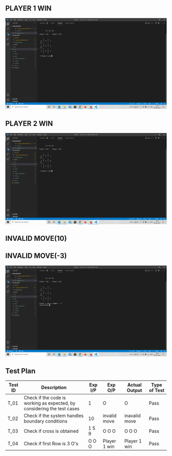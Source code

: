   ## PLAYER 1 WIN
  ![](https://github.com/yaswanthmittireddy/stepin-miniproject/blob/main/7_Others/PLAYER%201%20WIN.png)
   
  ## PLAYER 2 WIN
   ![](https://github.com/yaswanthmittireddy/stepin-miniproject/blob/main/7_Others/PLAYER%202%20WIN.png)
  ## INVALID MOVE(10)
     
  ## INVALID MOVE(-3)
  ![](https://github.com/yaswanthmittireddy/stepin-miniproject/blob/main/7_Others/INVALID%20MOVE(-3).png)




## Test Plan

| Test ID | Description | Exp I/P | Exp O/P |	Actual Output | Type of Test |
| --- | --- | --- | --- | --- | --- |
| T_01 | Check if the code is working as expected, by considering the test cases | 1 | O | O | Pass |
| T_02 | Check if the system handles boundary conditions | 10 | invalid move | inavalid move | Pass |
| T_03 | Check if cross is obtained  | 1 5 9 | O O O |O O O | Pass |
| T_04 | Check if first Row is 3 O's| O O O | Player 1 win | Player 1 win | Pass |

